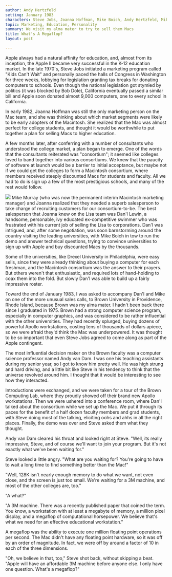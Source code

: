 ```yaml
---
author: Andy Hertzfeld
setting: January 1983
characters: Steve Jobs, Joanna Hoffman, Mike Boich, Andy Hertzfeld, Mike Murray, Dan'l Lewin, Andy van Dam
topic: Marketing, Education, Personality
summary: We visit my alma mater to try to sell them Macs
title: What's A Megaflop?
layout: post

---
```


Apple always had a natural affinity for education, and, almost from its inception, the Apple II became very successful in the K-12 education market. In the late 1970's, Steve Jobs initiated a marketing program called "Kids Can't Wait" and personally paced the halls of Congress in Washington for three weeks, lobbying for legislation granting tax breaks for donating computers to schools. Even though the national legislation got stymied by politics (it was blocked by Bob Dole), California eventually passed a similar bill and Apple soon donated almost 9,000 computers, one to every school in California.

  
  
  
  
In early 1982, Joanna Hoffman was still the only marketing person on the Mac team, and she was thinking about which market segments were likely to be early adopters of the Macintosh. She realized that the Mac was almost perfect for college students, and thought it would be worthwhile to put together a plan for selling Macs to higher education.  
  
  
A few months later, after conferring with a number of consultants who understood the college market, a plan began to emerge. One of the words that the consultants reiterated was "consortium"; it seemed like colleges loved to band together into various consortiums. We knew that the paucity of software at launch would be a barrier to initial acceptance, but maybe not if we could get the colleges to form a Macintosh consortium, where members received steeply discounted Macs for students and faculty. All we had to do is sign up a few of the most prestigious schools, and many of the rest would follow.  
  
  
 [![](images/Macintosh/bicycle_t.gif)](images/Macintosh/bicycle.gif) Mike Murray (who was now the permanent interim Macintosh marketing manager) and Joanna realized that they needed a superb salesperson to take charge of recruiting customers for our consortium-to-be. The best salesperson that Joanna knew on the Lisa team was Dan'l Lewin, a handsome, personable, ivy educated ex-competitive swimmer who was frustrated with his current job of selling the Lisa to corporations. Dan'l was intrigued, and, after some negotiation, was soon barnstorming around the country visiting the leading universities, with Mike Boich in tow to run the demo and answer technical questions, trying to convince universities to sign up with Apple and buy discounted Macs by the thousands.  
  
  
Some of the universities, like Drexel University in Philadelphia, were easy sells, since they were already thinking about buying a computer for each freshman, and the Macintosh consortium was the answer to their prayers. But others weren't that enthusiastic, and required lots of hand-holding to coax them into the fold. But slowly Dan'l was able to build up a fairly impressive roster.  
  
  
Toward the end of January 1983, I was asked to accompany Dan'l and Mike on one of the more unusual sales calls, to Brown University in Providence, Rhode Island, because Brown was my alma mater. I hadn't been back there since I graduated in 1975. Brown had a strong computer science program, especially in computer graphics, and was considered to be rather influential with the other universities. They had recently splurged, buying dozens of powerful Apollo workstations, costing tens of thousands of dollars apiece, so we were afraid they'd think the Mac was underpowered. It was thought to be so important that even Steve Jobs agreed to come along as part of the Apple contingent.  
  
  
The most influential decision maker on the Brown faculty was a computer science professor named Andy van Dam. I was one his teaching assistants during my senior year, so I got to know him pretty well. He was high strung and hard driving, and a little bit like Steve in his tendency to think that the universe revolved around him. I thought that it would be interesting to see how they interacted.  
  
  
Introductions were exchanged, and we were taken for a tour of the Brown Computing Lab, where they proudly showed off their brand new Apollo workstations. Then we were ushered into a conference room, where Dan'l talked about the consortium while we set up the Mac. We put it through its paces for the benefit of a half dozen faculty members and grad students, with Steve doing most of the talking, eliciting oohs and ahhs in all the right places. Finally, the demo was over and Steve asked them what they thought.  
  
  
Andy van Dam cleared his throat and looked right at Steve. "Well, its really impressive, Steve, and of course we'll want to join your program. But it's not exactly what we've been waiting for."  
  
  
Steve looked a little angry. "What are you waiting for? You're going to have to wait a long time to find something better than the Mac!"  
  
  
"Well, 128K isn't nearly enough memory to do what we want, not even close, and the screen is just too small. We're waiting for a 3M machine, and most of the other colleges are, too."  
  
  
"A what?"  
  
  
"A 3M machine. There was a recently published paper that coined the term. You know, a workstation with at least a megabyte of memory, a million pixel display, and a megaflop of computational horsepower. We believe that's what we need for an effective educational workstation."   
  
  
 A megaflop was the ability to execute one million floating point operations per second. The Mac didn't have any floating point hardware, so it was off by an order of magnitude. In fact, we were off by around a factor of 10 in each of the three dimensions.  
  
  
"Oh, we believe in that, too," Steve shot back, without skipping a beat. "Apple will have an affordable 3M machine before anyone else. I only have one question. What's a megaflop?" 
